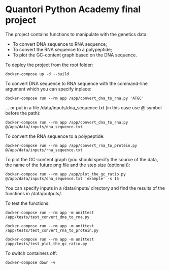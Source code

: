# Quantori Python Academy final project

The project contains functions to manipulate with the genetics data: 
- To convert DNA sequence to RNA sequence;
- To convert the RNA sequence to a polypeptide;
- To plot the GC-content graph based on the DNA sequence.

To deploy the project from the root folder:

    docker-compose up -d --build

To convert DNA sequence to RNA sequence with the command-line argument which you can specify inplace:

    docker-compose run --rm app /app/convert_dna_to_rna.py 'ATGC'

... or put in a file /data/inputs/dna_sequence.txt (in this case use @ symbol before the path):

    docker-compose run --rm app /app/convert_dna_to_rna.py @/app/data/inputs/dna_sequence.txt

To convert the RNA sequence to a polypeptide:

    docker-compose run --rm app /app/convert_rna_to_protein.py @/app/data/inputs/rna_sequence.txt

To plot the GC-content graph (you should specify the source of the data, the name of the future png file and the step size (optional)):

    docker-compose run --rm app /app/plot_the_gc_ratio.py @/app/data/inputs/dna_sequence.txt 'example' -s 15

You can specify inputs in a /data/inputs/ directory and find the results of the functions in /data/outputs/.


To test the functions:

    docker-compose run --rm app -m unittest /app/tests/test_convert_dna_to_rna.py

    docker-compose run --rm app -m unittest /app/tests/test_convert_rna_to_protein.py

    docker-compose run --rm app -m unittest /app/tests/test_plot_the_gc_ratio.py

To switch containers off:

    docker-compose down -v
